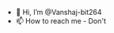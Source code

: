 - 👋 Hi, I’m @Vanshaj-bit264
- 📫 How to reach me - Don't

<!---
Vanshaj-bit264/Vanshaj-bit264 is a ✨ special ✨ repository because its `README.md` (this file) appears on your GitHub profile.
You can click the Preview link to take a look at your changes.
--->
